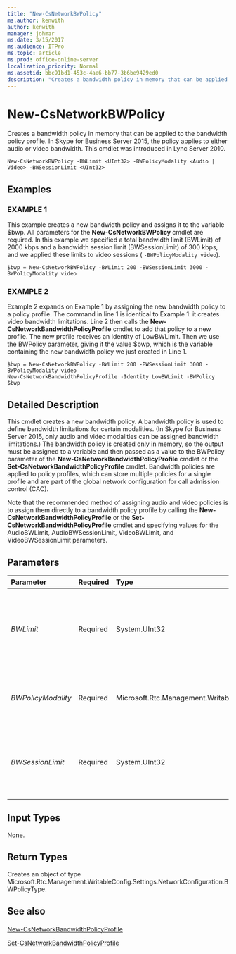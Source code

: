 ```yaml
---
title: "New-CsNetworkBWPolicy"
ms.author: kenwith
author: kenwith
manager: johmar
ms.date: 3/15/2017
ms.audience: ITPro
ms.topic: article
ms.prod: office-online-server
localization_priority: Normal
ms.assetid: bbc91bd1-453c-4ae6-bb77-3b6be9429ed0
description: "Creates a bandwidth policy in memory that can be applied to the bandwidth policy profile. In Skype for Business Server 2015, the policy applies to either audio or video bandwidth. This cmdlet was introduced in Lync Server 2010."
---
```


# New-CsNetworkBWPolicy
 
Creates a bandwidth policy in memory that can be applied to the bandwidth policy profile. In Skype for Business Server 2015, the policy applies to either audio or video bandwidth. This cmdlet was introduced in Lync Server 2010.
  
```
New-CsNetworkBWPolicy -BWLimit <UInt32> -BWPolicyModality <Audio | Video> -BWSessionLimit <UInt32>

```

## Examples

### EXAMPLE 1

This example creates a new bandwidth policy and assigns it to the variable $bwp. All parameters for the **New-CsNetworkBWPolicy** cmdlet are required. In this example we specified a total bandwidth limit (BWLimit) of 2000 kbps and a bandwidth session limit (BWSessionLimit) of 300 kbps, and we applied these limits to video sessions ( `-BWPolicyModality video`).
  
```
$bwp = New-CsNetworkBWPolicy -BWLimit 200 -BWSessionLimit 3000 -BWPolicyModality video
```

### EXAMPLE 2

Example 2 expands on Example 1 by assigning the new bandwidth policy to a policy profile. The command in line 1 is identical to Example 1: it creates video bandwidth limitations. Line 2 then calls the **New-CsNetworkBandwidthPolicyProfile** cmdlet to add that policy to a new profile. The new profile receives an Identity of LowBWLimit. Then we use the BWPolicy parameter, giving it the value $bwp, which is the variable containing the new bandwidth policy we just created in Line 1.
  
```
$bwp = New-CsNetworkBWPolicy -BWLimit 200 -BWSessionLimit 3000 -BWPolicyModality video
New-CsNetworkBandwidthPolicyProfile -Identity LowBWLimit -BWPolicy $bwp
```

## Detailed Description

This cmdlet creates a new bandwidth policy. A bandwidth policy is used to define bandwidth limitations for certain modalities. (In Skype for Business Server 2015, only audio and video modalities can be assigned bandwidth limitations.) The bandwidth policy is created only in memory, so the output must be assigned to a variable and then passed as a value to the BWPolicy parameter of the **New-CsNetworkBandwidthPolicyProfile** cmdlet or the **Set-CsNetworkBandwidthPolicyProfile** cmdlet. Bandwidth policies are applied to policy profiles, which can store multiple policies for a single profile and are part of the global network configuration for call admission control (CAC).
  
Note that the recommended method of assigning audio and video policies is to assign them directly to a bandwidth policy profile by calling the **New-CsNetworkBandwidthPolicyProfile** or the **Set-CsNetworkBandwidthPolicyProfile** cmdlet and specifying values for the AudioBWLimit, AudioBWSessionLimit, VideoBWLimit, and VideoBWSessionLimit parameters.
  
## Parameters

|**Parameter**|**Required**|**Type**|**Description**|
|:-----|:-----|:-----|:-----|
| _BWLimit_ <br/> |Required  <br/> |System.UInt32  <br/> |The maximum total bandwidth, in kbps, for all concurrent sessions of the type specified in the BWPolicyModality parameter.  <br/> |
| _BWPolicyModality_ <br/> |Required  <br/> |Microsoft.Rtc.Management.WritableConfig.Settings.NetworkConfiguration.BWPolicyModality  <br/> |Determines which type of bandwidth is limited.  <br/> Valid values: Audio, Video  <br/> |
| _BWSessionLimit_ <br/> |Required  <br/> |System.UInt32  <br/> |The maximum bandwidth, in kbps, allowed for a single session of the type specified in the BWPolicyModality parameter.  <br/> |
   
## Input Types

None.
  
## Return Types

Creates an object of type Microsoft.Rtc.Management.WritableConfig.Settings.NetworkConfiguration.BWPolicyType.
  
## See also

#### 

[New-CsNetworkBandwidthPolicyProfile](new-csnetworkbandwidthpolicyprofile.md)
  
[Set-CsNetworkBandwidthPolicyProfile](set-csnetworkbandwidthpolicyprofile.md)

